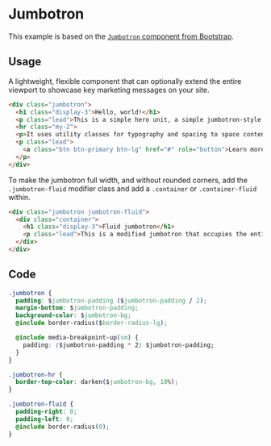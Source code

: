 # Jumbotron

This example is based on the [`Jumbotron` component from Bootstrap][origin].

[origin]: https://github.com/twbs/bootstrap/blob/v4-dev/docs/components/jumbotron.md


## Usage

A lightweight, flexible component that can optionally extend the entire
viewport to showcase key marketing messages on your site.

```html
<div class="jumbotron">
  <h1 class="display-3">Hello, world!</h1>
  <p class="lead">This is a simple hero unit, a simple jumbotron-style component for calling extra attention to featured content or information.</p>
  <hr class="my-2">
  <p>It uses utility classes for typography and spacing to space content out within the larger container.</p>
  <p class="lead">
    <a class="btn btn-primary btn-lg" href="#" role="button">Learn more</a>
  </p>
</div>
```

To make the jumbotron full width, and without rounded corners, add the
`.jumbotron-fluid` modifier class and add a `.container`
or `.container-fluid` within.

```html
<div class="jumbotron jumbotron-fluid">
  <div class="container">
    <h1 class="display-3">Fluid jumbotron</h1>
    <p class="lead">This is a modified jumbotron that occupies the entire horizontal space of its parent.</p>
  </div>
</div>
```


## Code

```css
.jumbotron {
  padding: $jumbotron-padding ($jumbotron-padding / 2);
  margin-bottom: $jumbotron-padding;
  background-color: $jumbotron-bg;
  @include border-radius($border-radius-lg);

  @include media-breakpoint-up(sm) {
    padding: ($jumbotron-padding * 2) $jumbotron-padding;
  }
}

.jumbotron-hr {
  border-top-color: darken($jumbotron-bg, 10%);
}

.jumbotron-fluid {
  padding-right: 0;
  padding-left: 0;
  @include border-radius(0);
}
```
